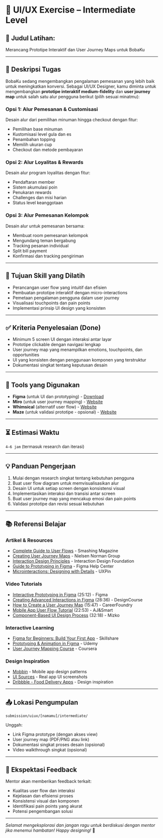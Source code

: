 # 🧩 UI/UX Exercise – Intermediate Level

## 🎯 Judul Latihan:
Merancang Prototipe Interaktif dan User Journey Maps untuk BobaKu

---

## 📌 Deskripsi Tugas

BobaKu sedang mengembangkan pengalaman pemesanan yang lebih baik untuk meningkatkan konversi. Sebagai UI/UX Designer, kamu diminta untuk mengembangkan **prototipe interaktif medium-fidelity** dan **user journey map** untuk salah satu alur pengguna berikut (pilih sesuai minatmu):

### Opsi 1: Alur Pemesanan & Customisasi
Desain alur dari pemilihan minuman hingga checkout dengan fitur:
- Pemilihan base minuman
- Kustomisasi level gula dan es
- Penambahan topping
- Memilih ukuran cup
- Checkout dan metode pembayaran

### Opsi 2: Alur Loyalitas & Rewards
Desain alur program loyalitas dengan fitur:
- Pendaftaran member
- Sistem akumulasi poin
- Penukaran rewards
- Challenges dan misi harian
- Status level keanggotaan

### Opsi 3: Alur Pemesanan Kelompok
Desain alur untuk pemesanan bersama:
- Membuat room pemesanan kelompok
- Mengundang teman bergabung
- Tracking pesanan individual
- Split bill payment
- Konfirmasi dan tracking pengiriman

---

## 🎯 Tujuan Skill yang Dilatih
- Perancangan user flow yang intuitif dan efisien
- Pembuatan prototipe interaktif dengan micro-interactions
- Pemetaan pengalaman pengguna dalam user journey
- Visualisasi touchpoints dan pain points
- Implementasi prinsip UI design yang konsisten

---

## ✅ Kriteria Penyelesaian (Done)
- Minimum 5 screen UI dengan interaksi antar layar
- Prototipe clickable dengan navigasi lengkap
- User journey map yang menampilkan emotions, touchpoints, dan opportunities
- UI yang konsisten dengan penggunaan komponen yang terstruktur
- Dokumentasi singkat tentang keputusan desain

---

## 🧰 Tools yang Digunakan
- **Figma** (untuk UI dan prototyping) - [Download](https://www.figma.com/downloads/)
- **Miro** (untuk user journey mapping) - [Website](https://miro.com/)
- **Whimsical** (alternatif user flow) - [Website](https://whimsical.com/)
- **Maze** (untuk validasi prototipe - opsional) - [Website](https://maze.co/)

---

## ⏳ Estimasi Waktu
`4–6 jam` (termasuk research dan iterasi)

---

## 💡 Panduan Pengerjaan
1. Mulai dengan research singkat tentang kebutuhan pengguna
2. Buat user flow diagram untuk memvisualisasikan alur
3. Desain UI untuk setiap screen dengan konsistensi visual
4. Implementasikan interaksi dan transisi antar screen
5. Buat user journey map yang mencakup emosi dan pain points
6. Validasi prototipe dan revisi sesuai kebutuhan

---

## 📚 Referensi Belajar

### Artikel & Resources
- [Complete Guide to User Flows](https://www.smashingmagazine.com/2022/02/designing-better-user-flows-product/) - Smashing Magazine
- [Creating User Journey Maps](https://www.nngroup.com/articles/journey-mapping-101/) - Nielsen Norman Group
- [Interaction Design Principles](https://www.interaction-design.org/literature/topics/interaction-design) - Interaction Design Foundation
- [Guide to Prototyping in Figma](https://help.figma.com/hc/en-us/articles/360040314193-Guide-to-prototyping-in-Figma) - Figma Help Center
- [Microinteractions: Designing with Details](https://www.uxpin.com/studio/blog/microinteractions-the-secret-to-great-app-design/) - UXPin

### Video Tutorials
- [Interactive Prototyping in Figma](https://www.youtube.com/watch?v=RF-eX_izChA) (25:12) - Figma
- [Creating Advanced Interactions in Figma](https://www.youtube.com/watch?v=Toz8jxUPFt8) (28:36) - DesignCourse
- [How to Create a User Journey Map](https://www.youtube.com/watch?v=mSxpVRo3BLg) (15:47) - CareerFoundry
- [Mobile App User Flow Tutorial](https://www.youtube.com/watch?v=n7aE6k8o_BU) (22:53) - AJ&Smart
- [Component-Based UI Design Process](https://www.youtube.com/watch?v=EFpknoM8ySE) (32:18) - Mizko

### Interactive Learning
- [Figma for Beginners: Build Your First App](https://www.skillshare.com/classes/Figma-for-Beginners-Build-Your-First-App/1190856807) - Skillshare
- [Prototyping & Animation in Figma](https://www.udemy.com/course/prototyping-animation-in-figma/) - Udemy
- [User Journey Mapping Course](https://www.coursera.org/learn/user-journey-mapping) - Coursera

### Design Inspiration
- [Mobbin](https://mobbin.com/) - Mobile app design patterns
- [UI Sources](https://www.uisources.com/) - Real app UI screenshots
- [Dribbble - Food Delivery Apps](https://dribbble.com/tags/food_delivery_app) - Design inspiration

---

## 📤 Lokasi Pengumpulan
```
submission/uiux/[namamu]/intermediate/
```

Unggah:
- Link Figma prototype (dengan akses view)
- User journey map (PDF/PNG atau link)
- Dokumentasi singkat proses desain (opsional)
- Video walkthrough singkat (opsional)

---

## 💬 Ekspektasi Feedback
Mentor akan memberikan feedback terkait:
- Kualitas user flow dan interaksi
- Kejelasan dan efisiensi proses
- Konsistensi visual dan komponen
- Identifikasi pain points yang akurat
- Potensi pengembangan solusi

---

*Selamat mengeksplorasi dan jangan ragu untuk berdiskusi dengan mentor jika menemui hambatan! Happy designing!* 🎨
